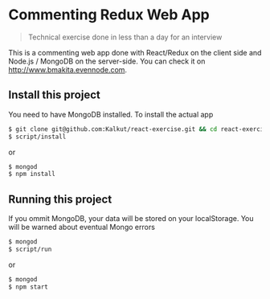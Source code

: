 # Commenting Redux Web App
> Technical exercise done in less than a day for an interview

This is a commenting web app done with React/Redux on the client side and Node.js / MongoDB on the server-side. You can check it on http://www.bmakita.evennode.com.

## Install this project

You need to have MongoDB installed. To install the actual app 

```bash
$ git clone git@github.com:Kalkut/react-exercise.git && cd react-exercise
$ script/install
```

or

```bash
$ mongod
$ npm install
```

## Running this project

If you ommit MongoDB, your data will be stored on your localStorage.
You will be warned about eventual Mongo errors

```bash
$ mongod
$ script/run
```

or

```bash
$ mongod
$ npm start
```
